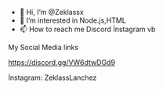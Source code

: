- 👋 Hi, I’m @Zeklassx
- 👀 I’m interested in Node.js,HTML
- 📫 How to reach me Discord İnstagram vb


My Social Media  links 

https://discord.gg/VW6dtwDGd9

İnstagram: ZeklassLanchez
